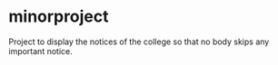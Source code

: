 # minorproject

Project to display the notices of the college so that no body skips any important notice.
